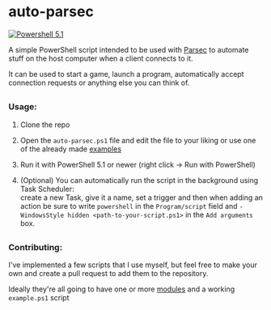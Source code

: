 # auto-parsec
[![Powershell 5.1](https://github.com/Borgotto/quick-parsec-deploy/actions/workflows/powershell-test.yml/badge.svg)](https://github.com/Borgotto/quick-parsec-deploy/actions/workflows/powershell-test.yml)&nbsp;

A simple PowerShell script intended to be used with [Parsec](https://parsecgaming.com/) to automate stuff on the host computer when a client connects to it.

It can be used to start a game, launch a program, automatically accept connection requests or anything else you can think of.

##

### Usage:

1. Clone the repo
2. Open the `auto-parsec.ps1` file and edit the file to your liking or use one of the already made [examples](examples)
3. Run it with PowerShell 5.1 or newer (right click -> Run with PowerShell)

4. (Optional) You can automatically run the script in the background using Task Scheduler:\
create a new Task, give it a name, set a trigger and then when adding an action be sure to write `powershell` in the `Program/script` field and `-WindowsStyle hidden <path-to-your-script.ps1>` in the `Add arguments` box.

##

### Contributing:

I've implemented a few scripts that I use myself, but feel free to make your own and create a pull request to add them to the repository.

Ideally they're all going to have one or more [modules](https://learn.microsoft.com/en-us/powershell/module/microsoft.powershell.core/about/about_modules) and a working `example.ps1` script
